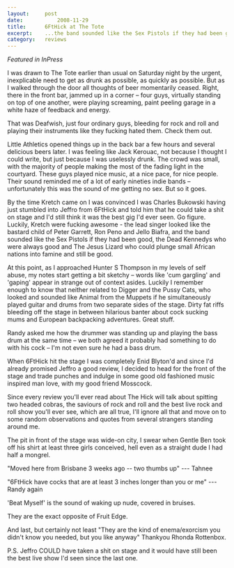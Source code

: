 ```yaml
---
layout:		post
date:			2008-11-29
title:		6FtHick at The Tote
excerpt:	...the band sounded like the Sex Pistols if they had been good, the Dead Kennedys who were always good and The Jesus Lizard who could plunge small African nations into famine and still be good.
category:	reviews
---
```


*Featured in InPress*

I was drawn to The Tote earlier than usual on Saturday night by the urgent, inexplicable need to get as drunk as possible, as quickly as possible. But as I walked through the door all thoughts of beer momentarily ceased. Right, there in the front bar, jammed up in a corner – four guys, virtually standing on top of one another, were playing screaming, paint peeling garage in a white haze of feedback and energy.

That was Deafwish, just four ordinary guys, bleeding for rock and roll and playing their instruments like they fucking hated them. Check them out.
			
Little Athletics opened things up in the back bar a few hours and several delicious beers later. I was feeling like Jack Kerouac, not because I thought I could write, but just because I was uselessly drunk. The crowd was small, with the majority of people making the most of the fading light in the courtyard. These guys played nice music, at a nice pace, for nice people. Their sound reminded me of a lot of early nineties indie bands – unfortunately this was the sound of me getting no sex. But so it goes.
			
By the time Kretch came on I was convinced I was Charles Bukowski having just stumbled into Jeffro from 6FtHick and told him that he could take a shit on stage and I'd still think it was the best gig I'd ever seen. Go figure. Luckily, Kretch were fucking awesome - the lead singer looked like the bastard child of Peter Garrett, Ron Peno and Jello Biafra, and the band sounded like the Sex Pistols if they had been good, the Dead Kennedys who were always good and The Jesus Lizard who could plunge small African nations into famine and still be good.
			
At this point, as I approached Hunter S Thompson in my levels of self abuse, my notes start getting a bit sketchy – words like 'cum gargling' and 'gaping' appear in strange out of context asides. Luckily I remember enough to know that neither related to Digger and the Pussy Cats, who looked and sounded like Animal from the Muppets if he simultaneously played guitar and drums from two separate sides of the stage. Dirty fat riffs bleeding off the stage in between hilarious banter about cock sucking mums and European backpacking adventures. Great stuff.
			
Randy asked me how the drummer was standing up and playing the bass drum at the same time – we both agreed it probably had something to do with his cock – I'm not even sure he had a bass drum.
			
When 6FtHick hit the stage I was completely Enid Blyton'd and since I'd already promised Jeffro a good review, I decided to head for the front of the stage and trade punches and indulge in some good old fashioned music inspired man love, with my good friend Mosscock.
			
Since every review you'll ever read about The Hick will talk about spitting two headed cobras, the saviours of rock and roll and the best live rock and roll show you'll ever see, which are all true, I'll ignore all that and move on to some random observations and quotes from several strangers standing around me.
			
The pit in front of the stage was wide-on city, I swear when Gentle Ben took off his shirt at least three girls conceived, hell even as a straight dude I had half a mongrel.
			
"Moved here from Brisbane 3 weeks ago -- two thumbs up" --- Tahnee
			
"6FtHick have cocks that are at least 3 inches longer than you or me" --- Randy again
			
'Beat Myself' is the sound of waking up nude, covered in bruises.
			
They are the exact opposite of Fruit Edge.
			
And last, but certainly not least "They are the kind of enema/exorcism you didn't know you needed, but you like anyway" Thankyou Rhonda Rottenbox.
			
P.S. Jeffro COULD have taken a shit on stage and it would have still been the best live show I'd seen since the last one.